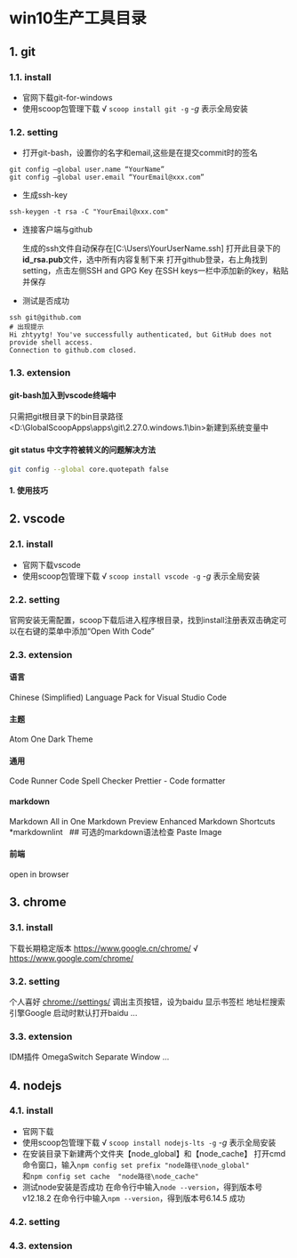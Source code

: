 # win10生产工具目录

## 1. git

### 1.1. install

- 官网下载git-for-windows
- 使用scoop包管理下载   √
    `scoop install git -g` _-g_ 表示全局安装

### 1.2. setting

- 打开git-bash，设置你的名字和email,这些是在提交commit时的签名

```shell
git config –global user.name “YourName”
git config –global user.email “YourEmail@xxx.com”
```

- 生成ssh-key

```shell
ssh-keygen -t rsa -C "YourEmail@xxx.com"
```

- 连接客户端与github

    生成的ssh文件自动保存在[C:\Users\YourUserName\.ssh\]
    打开此目录下的**id_rsa.pub**文件，选中所有内容复制下来
    打开github登录，右上角找到setting，点击左侧SSH and GPG Key
    在SSH keys一栏中添加新的key，粘贴并保存

- 测试是否成功

```shell
ssh git@github.com
# 出现提示
Hi zhtyytg! You've successfully authenticated, but GitHub does not provide shell access.
Connection to github.com closed.
```

### 1.3. extension

#### git-bash加入到vscode终端中

只需把git根目录下的bin目录路径<D:\GlobalScoopApps\apps\git\2.27.0.windows.1\bin>新建到系统变量中

#### git status 中文字符被转义的问题解决方法

```bash
git config --global core.quotepath false
```

#### 1. 使用技巧

## 2. vscode

### 2.1. install

- 官网下载vscode
- 使用scoop包管理下载   √
    `scoop install vscode -g` _-g_ 表示全局安装

### 2.2. setting

官网安装无需配置，scoop下载后进入程序根目录，找到install注册表双击确定可以在右键的菜单中添加“Open With Code”

### 2.3. extension

#### 语言

Chinese (Simplified) Language Pack for Visual Studio Code

#### 主题

Atom One Dark Theme

#### 通用

Code Runner
Code Spell Checker
Prettier - Code formatter

#### markdown

Markdown All in One
Markdown Preview Enhanced
Markdown Shortcuts
*markdownlint &nbsp; ## 可选的markdown语法检查
Paste Image

#### 前端

open in browser

## 3. chrome

### 3.1. install

下载长期稳定版本
<https://www.google.cn/chrome/> √
<https://www.google.com/chrome/>

### 3.2. setting

个人喜好
<chrome://settings/>
调出主页按钮，设为baidu
显示书签栏
地址栏搜索引擎Google
启动时默认打开baidu
...

### 3.3. extension

IDM插件
OmegaSwitch
Separate Window
...

## 4. nodejs

### 4.1. install

- 官网下载
- 使用scoop包管理下载 √
  `scoop install nodejs-lts -g` _-g_ 表示全局安装
- 在安装目录下新建两个文件夹【node_global】和【node_cache】
  打开cmd命令窗口，输入`npm config set prefix "node路径\node_global"`  
  和`npm config set cache  "node路径\node_cache"`
- 测试node安装是否成功
  在命令行中输入`node --version`，得到版本号v12.18.2
  在命令行中输入`npm --version`，得到版本号6.14.5
  成功

### 4.2. setting

### 4.3. extension

